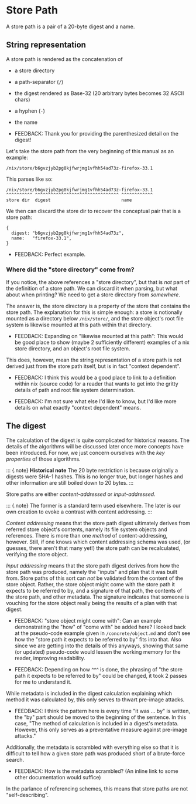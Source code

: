 # Store Path

A store path is a pair of a 20-byte digest and a name.

## String representation

A store path is rendered as the concatenation of

  - a store directory

  - a path-separator (`/`)

  - the digest rendered as Base-32 (20 arbitrary bytes becomes 32 ASCII chars)

  - a hyphen (`-`)

  - the name

- FEEDBACK: Thank you for providing the parenthesized detail on the digest!

Let's take the store path from the very beginning of this manual as an example:

    /nix/store/b6gvzjyb2pg0kjfwrjmg1vfhh54ad73z-firefox-33.1

This parses like so:

    /nix/store/b6gvzjyb2pg0kjfwrjmg1vfhh54ad73z-firefox-33.1
    ^^^^^^^^^^ ^^^^^^^^^^^^^^^^^^^^^^^^^^^^^^^^ ^^^^^^^^^^^^
    store dir  digest                           name

We then can discard the store dir to recover the conceptual pair that is a store path:

    {
      digest: "b6gvzjyb2pg0kjfwrjmg1vfhh54ad73z",
      name:   "firefox-33.1",
    }

- FEEDBACK: Perfect example.

### Where did the "store directory" come from?

If you notice, the above references a "store directory", but that is *not* part of the definition of a store path.
We can discard it when parsing, but what about when printing?
We need to get a store directory from *somewhere*.

The answer is, the store directory is a property of the store that contains the store path.
The explanation for this is simple enough: a store is notionally mounted as a directory below `/nix/store/`, and the store object's root file system is likewise mounted at this path within that directory.

- FEEDBACK: Expanding on "likewise mounted at this path": This would be good place to show (maybe 2 sufficiently different) examples of a nix store directory, and an object's root file system. 

This does, however, mean the string representation of a store path is not derived just from the store path itself, but is in fact "context dependent".

- FEEDBACK: I think this would be a good place to link to a definition within nix (source code) for a reader that wants to get into the gritty details of path and root file system determination.

- FEEDBACK: I'm not sure what else I'd like to know, but I'd like more details on what exactly "context dependent" means.

## The digest

The calculation of the digest is quite complicated for historical reasons.
The details of the algorithms will be discussed later once more concepts have been introduced.
For now, we just concern ourselves with the *key properties* of those algorithms.

::: {.note}
**Historical note** The 20 byte restriction is because originally a digests were SHA-1 hashes.
This is no longer true, but longer hashes and other information are still boiled down to 20 bytes.
:::

Store paths are either *content-addressed* or *input-addressed*.

::: {.note}
The former is a standard term used elsewhere.
The later is our own creation to evoke a contrast with content addressing.
:::

*Content addressing* means that the store path digest ultimately derives from referred store object's contents, namely its file system objects and references.
There is more than one *method* of content-addressing, however.
Still, if one knows which content addressing schema was used,
(or guesses, there aren't that many yet!)
the store path can be recalculated, verifying the store object.

*Input addressing* means that the store path digest derives from how the store path was produced, namely the "inputs" and plan that it was built from.
Store paths of this sort can *not* be validated from the content of the store object.
Rather, the store object might come with the store path it expects to be referred to by, and a signature of that path, the contents of the store path, and other metadata.
The signature indicates that someone is vouching for the store object really being the results of a plan with that digest.

- FEEDBACK: "store object might come with": Can an example demonstrating the "how" of "come with" be added here? I looked back at the pseudo-code example given in `/concrete/object.md` and don't see how the "store path it expects to be referred to by" fits into that. Also since we are getting into the details of this anyways, showing that same (or updated) pseudo-code would lessen the working memory for the reader, improving readability.

- FEEDBACK: Depending on how ^^^ is done, the phrasing of "the store path it expects to be referred to by" could be changed, it took 2 passes for me to understand it.

While metadata is included in the digest calculation explaining which method it was calculated by, this only serves to thwart pre-image attacks.

- FEEDBACK: I think the pattern here is every time "it was ... by" is written, the "by" part should be moved to the beginning of the sentence. In this case, "The method of calculation is included in a digest's metadata. However, this only serves as a preventative measure against pre-image attacks."

Additionally, the metadata is scrambled with everything else so that it is difficult to tell how a given store path was produced short of a brute-force search.

- FEEDBACK: How is the metadata scrambled? (An inline link to some other documentation would suffice)

In the parlance of referencing schemes, this means that store paths are not "self-describing".
